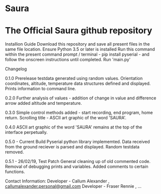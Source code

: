 # Saura
<h1>The Official Saura github repository</h1>

Installion Guide
Download this repository and save all present files in the same file location.
Ensure Python 3.5 or later is installed
Run this command within the present command prompt / terminal - pip install pyserial - and follow the onscreen instructions until completed.
Run 'main.py'

Changelog

0.1.0
Prerelease testdata generated using random values.
Orientation coordinates, altitude, temperature data structures defined and displayed.
Prints information to command line.

0.2.0
Further analysis of values - addition of change in value and difference arrow added altitude and temperature. 

0.3.0
Simple control methods added - start recording, end program, home return.
Scrolling title - ASCII art graphic of the word 'SAURA'.

0.4.0
ASCII art graphic of the word 'SAURA' remains at the top of the interface perpetually.

0.5.0 - Current Build
Pyserial python library implememted.
Data received from the ground reciever is parsed and displayed.
Random testdata removed.

0.5.1 - 26/02/19, Test Patch
General cleaning up of old commented code.
Removal of debugging prints and variables.
Added comments to certain functions.


Contact Information:
Developer - Callum Alexander , callumalexander.personal@gmail.com
Developer - Fraser Rennie , ...

